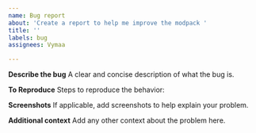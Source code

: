 ```yaml
---
name: Bug report
about: 'Create a report to help me improve the modpack '
title: ''
labels: bug
assignees: Vymaa

---
```


**Describe the bug**
A clear and concise description of what the bug is.

**To Reproduce**
Steps to reproduce the behavior:

**Screenshots**
If applicable, add screenshots to help explain your problem.

**Additional context**
Add any other context about the problem here.
